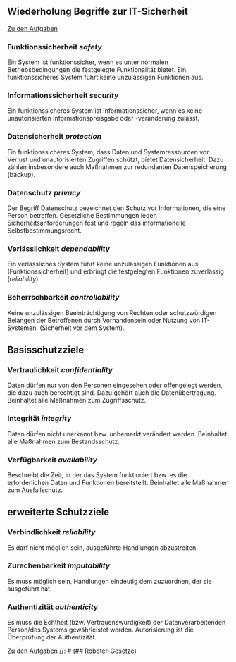 ## Wiederholung Begriffe zur IT-Sicherheit

[Zu den Aufgaben](/03_aufgaben-begriffe)

### Funktionssicherheit *safety*
Ein System ist funktionssicher, wenn es unter normalen Betriebsbedingungen die festgelegte Funktionalität bietet. Ein funktionssicheres System führt keine unzulässigen Funktionen aus.
### Informationssicherheit *security*
Ein funktionssicheres System ist informationssicher, wenn es keine unautorisierten Informationspreisgabe oder -veränderung zulässt.
### Datensicherheit *protection*
Ein funktionssicheres System, dass Daten und Systemressourcen vor Verlust und unautorisierten Zugriffen schützt, bietet Datensicherheit. Dazu zählen insbesondere auch Maßnahmen zur redundanten Datenspeicherung (backup).
### Datenschutz *privacy*
Der Begriff Datenschutz bezeichnet den Schutz vor Informationen, die eine Person betreffen. Gesetzliche Bestimmungen legen Sicherheitsanforderungen fest und regeln das informationelle Selbstbestimmungsrecht.
### Verlässlichkeit *dependability*
Ein verlässliches System führt keine unzulässigen Funktionen aus (Funktionssicherheit) und erbringt die festgelegten Funktionen zuverlässig (*reliability*).
### Beherrschbarkeit *controllability*
Keine unzulässigen Beeinträchtigung von Rechten oder schutzwürdigen Belangen der Betroffenen durch Vorhandensein oder Nutzung von IT-Systemen. (Sicherheit vor dem System).

## Basisschutzziele
### Vertraulichkeit *confidentiality*
Daten dürfen nur von den Personen eingesehen oder offengelegt werden, die dazu auch berechtigt sind. Dazu gehört auch die Datenübertragung. Beinhaltet alle Maßnahmen zum Zugriffsschutz. 
### Integrität *integrity*
Daten dürfen nicht unerkannt bzw. unbemerkt verändert werden. Beinhaltet alle Maßnahmen zum Bestandsschutz.
### Verfügbarkeit *availability*
Beschreibt die Zeit, in der das System funktioniert bzw. es die erforderlichen Daten und Funktionen bereitstellt. Beinhaltet alle Maßnahmen zum Ausfallschutz.

## erweiterte Schutzziele
### Verbindlichkeit *reliability*
Es darf nicht möglich sein, ausgeführte Handlungen abzustreiten.
### Zurechenbarkeit *imputability*
Es muss möglich sein, Handlungen eindeutig dem zuzuordnen, der sie ausgeführt hat.
### Authentizität *authenticity*
Es muss die Echtheit (bzw. Vertrauenswürdigkeit) der Datenverarbeitenden Person/des Systems gewährleistet werden. Autorisierung ist die Überprüfung der Authentizität.


[Zu den Aufgaben](/03_aufgaben-begriffe)
[//]: # (## Roboter-Gesetze)

[//]: # ()
[//]: # (0.	Ein Roboter darf die Menschheit nicht verletzen und auch nicht durch Untätigkeit zulassen, dass die Menschheit zu Schaden kommt.)

[//]: # (1.	Ein Roboter darf einen Menschen nicht verletzen und auch nicht durch Untätigkeit zulassen, dass ein Mensch zu Schaden kommt.)

[//]: # (2.	Ein Roboter muss einem Menschen gehorchen, es sei denn, das erste Gesetz würde verletzt.)

[//]: # (3.	Ein Roboter muss seine eigene Existenz beschützen, es sei denn, das erste oder zweite Gesetz würde verletzt.)
